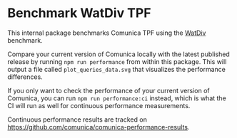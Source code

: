 # Benchmark WatDiv TPF

This internal package benchmarks Comunica TPF using the [WatDiv](https://dsg.uwaterloo.ca/watdiv/) benchmark.

Compare your current version of Comunica locally with the latest published release by running `npm run performance` from within this package.
This will output a file called `plot_queries_data.svg` that visualizes the performance differences.

If you only want to check the performance of your current version of Comunica,
you can run `npm run performance:ci` instead,
which is what the CI will run as well for continuous performance measurements.

Continuous performance results are tracked on https://github.com/comunica/comunica-performance-results.
